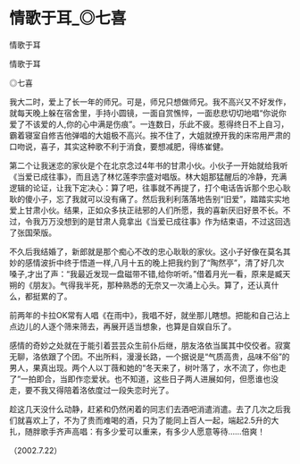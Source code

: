 # 情歌于耳_◎七喜

情歌于耳

情歌于耳

◎七喜

我大二时，爱上了长一年的师兄。可是，师兄只想做师兄。我不高兴又不好发作，就每天晚上躲在宿舍里，手持小圆镜，一面自赏憔悴，一面悲悲切切地唱“你说你爱了不该爱的人,你的心中满是伤痕”。一连数日，乐此不疲。惹得终日不上自习，霸着寝室自修吉他弹唱的大姐极不高兴。挨不住了，大姐就撩开我的床帘用严肃的口吻说，喜子，其实这种歌不利于消食，要想减肥，得练崔健。

第二个让我迷恋的家伙是个在北京念过4年书的甘肃小伙。小伙子一开始就给我听《当爱已成往事》，而且选了林忆莲李宗盛对唱版。林大姐那猛醒后的冷静，充满逻辑的论证，让我下定决心：算了吧，往事就不再提了，打个电话告诉那个忠心耿耿的傻小子，忘了我就可以没有痛了。然后我利利落落地告别“旧爱”，踏踏实实地爱上甘肃小伙。结果，正如众多扶正祛邪的人们所愿，我的喜新厌旧好景不长。不过，令我万万没想到的是甘肃人竟拿出《当爱已成往事》作为结束语，不过这回选了张国荣版。

不久后我结婚了，新郎就是那个痴心不改的忠心耿耿的家伙。这小子好像在莫名其妙的感情波折中终于悟道一样,八月十五的晚上把我约到了“陶然亭”，清了好几次嗓子,才出了声：“我最近发现一盘磁带不错,给你听听。”借着月光一看，原来是臧天朔的《朋友》。气得我半死，那种熟悉的无奈又一次涌上心头。算了，还认真什么，都挺累的了。

前两年的卡拉OK常有人唱《在雨中》，我唱不好，就坐那儿瞎想。把能和自己沾上点边儿的人逐个筛来筛去，再展开适当想象，也算是自娱自乐了。

感情的奇妙之处就在于能引着芸芸众生前仆后继，朋友洛依当属其中佼佼者。寂寞无聊，洛依跟了个团。不出所料，漫漫长路，一个据说是“气质高贵，品味不俗”的男人，果真出现。两个人以丁薇和她的“冬天来了，树叶落了，水不流了，你也走了”一拍即合，当即作恋爱状。也不知道，这些日子两人进展如何，但愿谁也没走，要不我又得陪着洛依度过一段失恋时光了。

趁这几天没什么动静，赶紧和仍然闲着的同志们去酒吧消遣消遣。去了几次之后我们就喜欢上了，不为了贵而难喝的酒，只为了能同上百人一起，端起2.5升的大扎，随胖歌手齐声高唱：有多少爱可以重来，有多少人愿意等待……倍爽！

（2002.7.22）